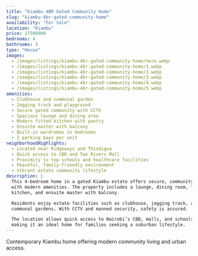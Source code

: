 ```yaml
---
title: "Kiambu 4BR Gated Community Home"
slug: "kiambu-4br-gated-community-home"
availability: "For Sale"
location: "Kiambu"
price: 27500000
bedrooms: 4
bathrooms: 3
type: "House"
images:
  - /images/listings/kiambu-4br-gated-community-home/hero.webp
  - /images/listings/kiambu-4br-gated-community-home/1.webp
  - /images/listings/kiambu-4br-gated-community-home/2.webp
  - /images/listings/kiambu-4br-gated-community-home/3.webp
  - /images/listings/kiambu-4br-gated-community-home/4.webp
  - /images/listings/kiambu-4br-gated-community-home/5.webp
amenities:
  - Clubhouse and communal garden
  - Jogging track and playground
  - Secure gated community with CCTV
  - Spacious lounge and dining area
  - Modern fitted kitchen with pantry
  - Ensuite master with balcony
  - Built-in wardrobes in bedrooms
  - 2 parking bays per unit
neighborhoodHighlights:
  - Located near Ridgeways and Thindigua
  - Quick access to CBD and Two Rivers Mall
  - Proximity to top schools and healthcare facilities
  - Peaceful, family-friendly environment
  - Vibrant estate community lifestyle
description: |
  This 4-bedroom home in a gated Kiambu estate offers secure, community living 
  with modern amenities. The property includes a lounge, dining room, fitted 
  kitchen, and ensuite master with balcony.  

  Residents enjoy estate facilities such as clubhouse, jogging track, and 
  communal gardens. With CCTV and manned security, safety is assured.  

  The location allows quick access to Nairobi’s CBD, malls, and schools, 
  making it an ideal home for families seeking a suburban lifestyle.
---
```

Contemporary Kiambu home offering modern community living and urban access.
